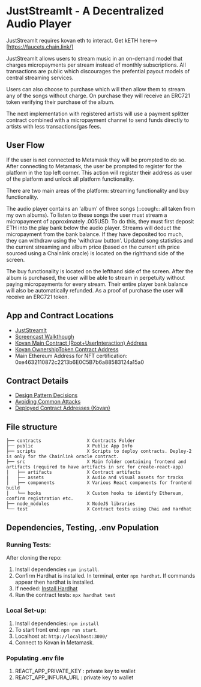 # JustStreamIt - A Decentralized Audio Player

JustStreamIt requires kovan eth to interact.  Get kETH here--> [https://faucets.chain.link/]

JustStreamIt allows users to stream music in an on-demand model that charges micropayments per stream instead of monthly subscriptions.  All transactions are public which discourages the prefential payout models of central streaming services.  

Users can also choose to purchase which will then allow them to stream any of the songs without charge.  On purchase they will receive an ERC721 token verifying their purchase of the album.

The next implementation with registered artists will use a payment splitter contract combined with a micropayment channel to send funds directly to artists with less transactions/gas fees.

## User Flow

If the user is not connected to Metamask they will be prompted to do so. After connecting to Metamask, the user be prompted to register for the platform in the top left corner. This action will register their address as user of the platform and unlock all platform functionality.

There are two main areas of the platform: streaming functionality and buy functionality.

The audio player contains an 'album' of three songs (::cough:: all taken from my own albums).  To listen to these songs the user must stream a micropayment of approximately .005USD.  To do this, they must first deposit ETH into the play bank below the audio player. Streams will deduct the micropayment from the bank balance. If they have deposited too much, they can withdraw using the 'withdraw button'.  Updated song statistics and the current streaming and album price (based on the current eth price sourced using a Chainlink oracle) is located on the righthand side of the screen. 

The buy functionality is located on the lefthand side of the screen.  After the album is purchased, the user will be able to stream in perpetuity without paying micropayments for every stream. Their entire player bank balance will also be automatically refunded. As a proof of purchase the user will receive an ERC721 token.

## App and Contract Locations

* [JustStreamIt](https://psparacino.github.io/blockchain-developer-bootcamp-final-project/)
* [Screencast Walkthough](https://www.youtube.com/watch?v=Tfu7MnyHeGE&feature=youtu.be)
* [Kovan Main Contract (Root+UserInteraction) Address](https://kovan.etherscan.io/address/0x83A71D391677f78BbED848b414635EdCE6e6E9b4)
* [Kovan OwnershipToken Contract Address](https://kovan.etherscan.io/address/0xfea39ED3c5FeA0248ec1E7453726a0Cf0c4E6E06)
* Main Ethereum Address for NFT certification: 0xe4632110872c2213b6E0C5B7b6a88583124a15a0

## Contract Details

* [Design Pattern Decisions](./design_pattern_decisions.md)
* [Avoiding Common Attacks](./avoiding_common_attacks.md)
* [Deployed Contract Addresses (Kovan)](./deployed_addresses.txt)




## File structure

```
├── contracts                 X Contracts Folder
├── public                    X Public App Info
├── scripts                   X Scripts to deploy contracts. Deploy-2 is only for the Chainlink oracle contract. 
├── src                       X Main folder containing frontend and artifacts (required to have artifacts in src for create-react-app)
│   ├── artifacts             X Contract artifacts
|   ├── assets                X Audio and visual assets for tracks
│   ├── components            X Various React components for frontend build
│   └── hooks                 X Custom hooks to identify Ethereum, confirm registration etc.   
├── node_modules              X NodeJS libraries
└── test                      X Contract tests using Chai and Hardhat
```

## Dependencies, Testing, .env Population

### Running Tests:
After cloning the repo: 
1. Install dependencies `npm install`.
2. Confirm Hardhat is installed. In terminal, enter `npx hardhat`. If commands appear then hardhat is installed.
3. If needed: [Install Hardhat](https://hardhat.org/getting-started/#installation)
4. Run the contract tests: `npx hardhat test`

### Local Set-up:
1. Install dependencies: `npm install`
2. To start front end: `npm run start`.
3. Localhost at: `http://localhost:3000/`
4. Connect to Kovan in Metamask.

### Populating .env file
1. REACT_APP_PRIVATE_KEY : private key to wallet
2. REACT_APP_INFURA_URL : private key to wallet


